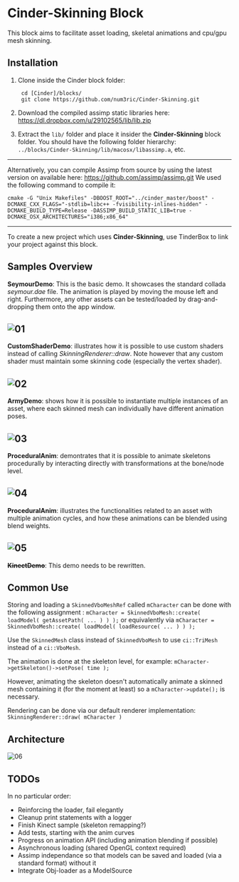 Cinder-Skinning Block
================================

This block aims to facilitate asset loading, skeletal animations and cpu/gpu mesh skinning. 

Installation
-------------------------
1. Clone inside the Cinder block folder:

        cd [Cinder]/blocks/
        git clone https://github.com/num3ric/Cinder-Skinning.git


2. Download the compiled assimp static libraries here:  https://dl.dropbox.com/u/29102565/lib/lib.zip

3. Extract the `lib/` folder and place it insider the **Cinder-Skinning** block folder. You should have the following folder hierarchy: `../blocks/Cinder-Skinning/lib/macosx/libassimp.a`, etc.

-------------------------
Alternatively, you can compile Assimp from source by using the latest version on available here: https://github.com/assimp/assimp.git We used the following command to compile it: 

```
cmake -G "Unix Makefiles" -DBOOST_ROOT="../cinder_master/boost" -DCMAKE_CXX_FLAGS="-stdlib=libc++ -fvisibility-inlines-hidden" -DCMAKE_BUILD_TYPE=Release -DASSIMP_BUILD_STATIC_LIB=true -DCMAKE_OSX_ARCHITECTURES="i386;x86_64"
```
-------------------------
To create a new project which uses **Cinder-Skinning**, use TinderBox to link your project against this block.

Samples Overview
-------------------------
**SeymourDemo**: This is the basic demo. It showcases the standard collada *seymour.dae* file. The animation is played by moving the mouse left and right. Furthermore, any other assets can be tested/loaded by drag-and-dropping them onto the app window.

![01](https://dl.dropboxusercontent.com/u/29102565/block_img/seymour.png "SeymourDemo")
-------------------------
**CustomShaderDemo**: illustrates how it is possible to use custom shaders instead of calling *SkinningRenderer::draw*. Note however that any custom shader must maintain some skinning code (especially the vertex shader).

![02](https://dl.dropboxusercontent.com/u/29102565/block_img/customShader.png "CustomShaderDemo")
-------------------------
**ArmyDemo**: shows how it is possible to instantiate multiple instances of an asset, where each skinned mesh can individually have different animation poses.

![03](https://dl.dropboxusercontent.com/u/29102565/block_img/army.png "ArmyDemo")
-------------------------
**ProceduralAnim**: demontrates that it is possible to animate skeletons procedurally by interacting directly with transformations at the bone/node level.

![04](https://dl.dropboxusercontent.com/u/29102565/block_img/proceduralAnim.png "ProceduralAnim")
-------------------------
**ProceduralAnim**: illustrates the functionalities related to an asset with multiple animation cycles, and how these animations can be blended using blend weights.

![05](https://dl.dropboxusercontent.com/u/29102565/block_img/multipleAnim.png "MultipleAnimationsDemo")
-------------------------
~~**KinectDemo**~~: This demo needs to be rewritten.

Common Use
-------------------------

Storing and loading a `SkinnedVboMeshRef` called `mCharacter` can be done with the following assignment : `mCharacter = SkinnedVboMesh::create( loadModel( getAssetPath( ... ) ) );`
or equivalently via
`mCharacter = SkinnedVboMesh::create( loadModel( loadResource( ... ) ) );`

Use the `SkinnedMesh` class instead of `SkinnedVboMesh` to use `ci::TriMesh`
instead of a `ci::VboMesh`.

The animation is done at the skeleton level, for example: `mCharacter->getSkeleton()->setPose( time );`

However, animating the skeleton doesn't automatically animate a skinned mesh containing it (for the moment at least) so a `mCharacter->update();` is necessary.

Rendering can be done via our default renderer implementation: `SkinningRenderer::draw( mCharacter )`

Architecture
-------------------------
![06](https://dl.dropboxusercontent.com/u/29102565/block_img/architecture.png "Architecture diagram")

TODOs
-------------------------

In no particular order:

* Reinforcing the loader, fail elegantly
* Cleanup print statements with a logger
* Finish Kinect sample (skeleton remapping?)
* Add tests, starting with the anim curves
* Progress on animation API (including animation blending if possible)
* Asynchronous loading (shared OpenGL context required)
* Assimp independance so that models can be saved and loaded (via a standard format) without it
* Integrate Obj-loader as a ModelSource

